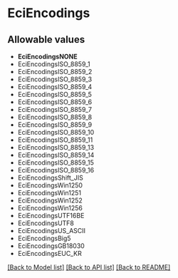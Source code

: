 # EciEncodings



## Allowable values
* **EciEncodingsNONE**
* EciEncodingsISO_8859_1
* EciEncodingsISO_8859_2
* EciEncodingsISO_8859_3
* EciEncodingsISO_8859_4
* EciEncodingsISO_8859_5
* EciEncodingsISO_8859_6
* EciEncodingsISO_8859_7
* EciEncodingsISO_8859_8
* EciEncodingsISO_8859_9
* EciEncodingsISO_8859_10
* EciEncodingsISO_8859_11
* EciEncodingsISO_8859_13
* EciEncodingsISO_8859_14
* EciEncodingsISO_8859_15
* EciEncodingsISO_8859_16
* EciEncodingsShift_JIS
* EciEncodingsWin1250
* EciEncodingsWin1251
* EciEncodingsWin1252
* EciEncodingsWin1256
* EciEncodingsUTF16BE
* EciEncodingsUTF8
* EciEncodingsUS_ASCII
* EciEncodingsBig5
* EciEncodingsGB18030
* EciEncodingsEUC_KR

[[Back to Model list]](../README.md#documentation-for-models) [[Back to API list]](../README.md#documentation-for-api-endpoints) [[Back to README]](../README.md)
